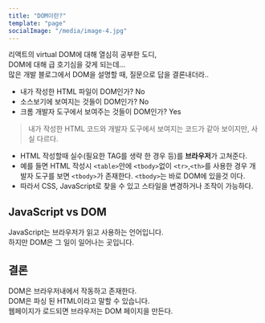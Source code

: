 ```yaml
---
title: "DOM이란?"
template: "page"
socialImage: "/media/image-4.jpg"
---
```


리액트의 virtual DOM에 대해 열심히 공부한 도디,   
DOM에 대해 급 호기심을 갖게 되는데...    
많은 개발 블로그에서 DOM을 설명할 때, 질문으로 답을 결론내더라..   


- 내가 작성한 HTML 파일이 DOM인가? No   
- 소스보기에 보여지는 것들이 DOM인가? No   
- 크롬 개발자 도구에서 보여주는 것들이 DOM인가? Yes   


> 내가 작성한 HTML 코드와 개발자 도구에서 보여지는 코드가 같아 보이지만, 사실 다르다.   


- HTML 작성할때 실수(필요한 TAG를 생략 한 경우 등)를 **브라우저**가 고쳐준다.
- 예를 들면 HTML 작성시 ```<table>```안에 ```<tbody>```없이 ```<tr>```,```<th>```를 사용한 경우 개발자 도구를 보면 ```<tbody>```가 존재한다. ```<tbody>```는 바로 DOM에 있을것 이다.
- 따라서 CSS, JavaScript로 찾을 수 있고 스타일을 변경하거나 조작이 가능하다.


## JavaScript vs DOM
JavaScript는 브라우저가 읽고 사용하는 언어입니다.   
하지만 DOM은 그 일이 일어나는 곳입니다.   

## 결론
DOM은 브라우저내에서 작동하고 존재한다.   
DOM은 파싱 된 HTML이라고 말할 수 있습니다.   
웹페이지가 로드되면 브라우저는 DOM 페이지을 만든다.   